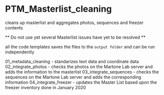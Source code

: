 # PTM_Masterlist_cleaning
cleans up masterlist and aggregates photos, sequences and freezer contents

** Do not use yet several Masterlist issues have yet to be resolved **

all the code templates saves the files to the `output folder` and can be run independently

01_metadata_cleaning - standarizes text data and coordinate data
02_integrate_photos - checks the photos on the Martone Lab server and adds the information to the masterlist
03_integrate_sequences - checks the sequences on the Martone Lab server and adds the corresponding information
04_integrate_freezer - updates the Master List based upon the freezer inventory done in January 2020
